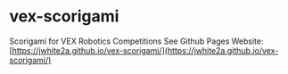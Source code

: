 # vex-scorigami
Scorigami for VEX Robotics Competitions
See Github Pages Website:
[https://jwhite2a.github.io/vex-scorigami/](https://jwhite2a.github.io/vex-scorigami/)
